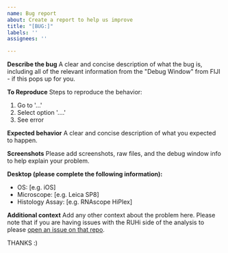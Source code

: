 ```yaml
---
name: Bug report
about: Create a report to help us improve
title: "[BUG:]"
labels: ''
assignees: ''

---
```


**Describe the bug**
A clear and concise description of what the bug is, including all of the relevant information from the "Debug Window" from FIJI - if this pops up for you.

**To Reproduce**
Steps to reproduce the behavior:
1. Go to '...'
2. Select option '....'
3. See error

**Expected behavior**
A clear and concise description of what you expected to happen.

**Screenshots**
Please add screenshots, raw files, and the debug window info to help explain your problem.

**Desktop (please complete the following information):**
 - OS: [e.g. iOS]
 - Microscope: [e.g. Leica SP8]
 - Histology Assay: [e.g. RNAscope HiPlex] 

**Additional context**
Add any other context about the problem here. Please note that if you are having issues with the RUHi side of the analysis to please [open an issue on that repo](https://github.com/cembrowskilab/RUHi/issues/). 

THANKS :)
